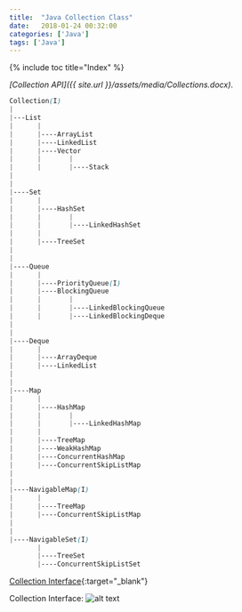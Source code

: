 ```yaml
---
title:  "Java Collection Class"
date:   2018-01-24 00:32:00
categories: ['Java']
tags: ['Java']
---
```



{% include toc title="Index" %}

*[Collection API]({{ site.url }}/assets/media/Collections.docx)*.

```scss
Collection(I)
|
|---List
|      |
|      |----ArrayList
|      |----LinkedList
|      |----Vector
|      |       |
|      |       |----Stack
|      
|      
|----Set
|      |
|      |----HashSet
|      |       |
|      |       |----LinkedHashSet
|      |
|      |----TreeSet
|      
|      
|----Queue
|      |
|      |----PriorityQueue(I)
|      |----BlockingQueue
|      |       |
|      |       |----LinkedBlockingQueue
|      |       |----LinkedBlockingDeque
|      
|      
|----Deque
|      |
|      |----ArrayDeque
|      |----LinkedList
|      
|      
|----Map
|      |
|      |----HashMap
|      |       |
|      |       |----LinkedHashMap
|      |
|      |----TreeMap
|      |----WeakHashMap
|      |----ConcurrentHashMap
|      |----ConcurrentSkipListMap
|      
|      
|----NavigableMap(I)
|      |
|      |----TreeMap
|      |----ConcurrentSkipListMap
|      
|      
|----NavigableSet(I)
       |
       |----TreeSet
       |----ConcurrentSkipListSet

```
[Collection Interface](http://blogs.bgsu.edu/nitinc/2017/02/11/collection/){:target="_blank"}

Collection Interface:
![alt text](https://blogs.bgsu.edu/nitinc/files/2015/01/Screen-Shot-2015-01-24-at-4.15.39-PM.png)
